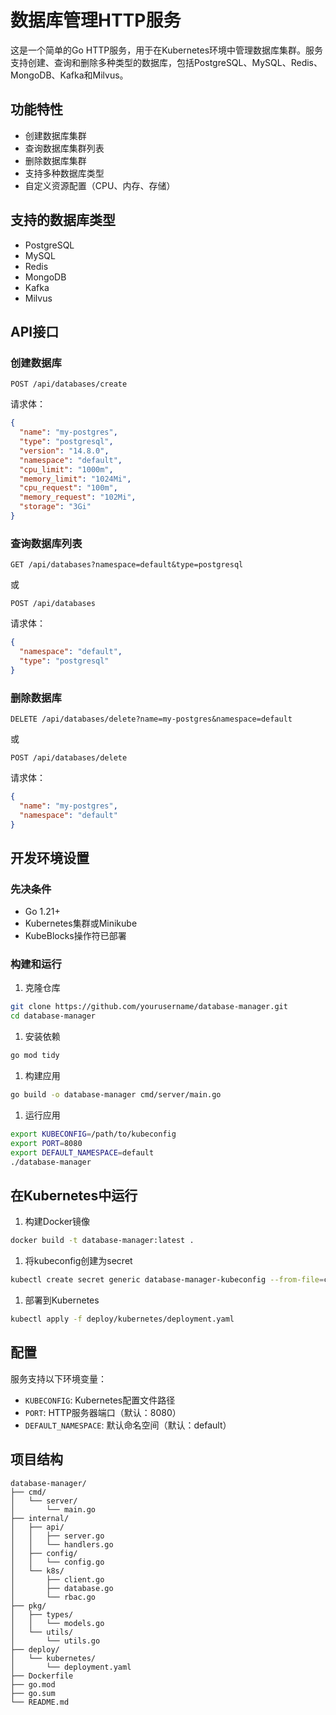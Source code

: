 # 数据库管理HTTP服务

这是一个简单的Go HTTP服务，用于在Kubernetes环境中管理数据库集群。服务支持创建、查询和删除多种类型的数据库，包括PostgreSQL、MySQL、Redis、MongoDB、Kafka和Milvus。

## 功能特性

- 创建数据库集群
- 查询数据库集群列表
- 删除数据库集群
- 支持多种数据库类型
- 自定义资源配置（CPU、内存、存储）

## 支持的数据库类型

- PostgreSQL
- MySQL
- Redis
- MongoDB
- Kafka
- Milvus

## API接口

### 创建数据库

```
POST /api/databases/create
```

请求体：

```json
{
  "name": "my-postgres",
  "type": "postgresql",
  "version": "14.8.0",
  "namespace": "default",
  "cpu_limit": "1000m",
  "memory_limit": "1024Mi",
  "cpu_request": "100m",
  "memory_request": "102Mi",
  "storage": "3Gi"
}
```

### 查询数据库列表

```
GET /api/databases?namespace=default&type=postgresql
```

或

```
POST /api/databases
```

请求体：

```json
{
  "namespace": "default",
  "type": "postgresql"
}
```

### 删除数据库

```
DELETE /api/databases/delete?name=my-postgres&namespace=default
```

或

```
POST /api/databases/delete
```

请求体：

```json
{
  "name": "my-postgres",
  "namespace": "default"
}
```

## 开发环境设置

### 先决条件

- Go 1.21+
- Kubernetes集群或Minikube
- KubeBlocks操作符已部署

### 构建和运行

1. 克隆仓库

```bash
git clone https://github.com/yourusername/database-manager.git
cd database-manager
```

1. 安装依赖

```bash
go mod tidy
```

1. 构建应用

```bash
go build -o database-manager cmd/server/main.go
```

1. 运行应用

```bash
export KUBECONFIG=/path/to/kubeconfig
export PORT=8080
export DEFAULT_NAMESPACE=default
./database-manager
```

## 在Kubernetes中运行

1. 构建Docker镜像

```bash
docker build -t database-manager:latest .
```

1. 将kubeconfig创建为secret

```bash
kubectl create secret generic database-manager-kubeconfig --from-file=config=/path/to/kubeconfig
```

1. 部署到Kubernetes

```bash
kubectl apply -f deploy/kubernetes/deployment.yaml
```

## 配置

服务支持以下环境变量：

- `KUBECONFIG`: Kubernetes配置文件路径
- `PORT`: HTTP服务器端口（默认：8080）
- `DEFAULT_NAMESPACE`: 默认命名空间（默认：default）

## 项目结构

```
database-manager/
├── cmd/
│   └── server/
│       └── main.go
├── internal/
│   ├── api/
│   │   ├── server.go
│   │   └── handlers.go
│   ├── config/
│   │   └── config.go
│   └── k8s/
│       ├── client.go
│       ├── database.go
│       └── rbac.go
├── pkg/
│   ├── types/
│   │   └── models.go
│   └── utils/
│       └── utils.go
├── deploy/
│   └── kubernetes/
│       └── deployment.yaml
├── Dockerfile
├── go.mod
├── go.sum
└── README.md
```